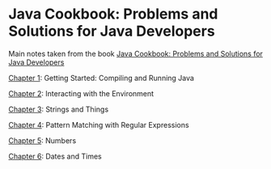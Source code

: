 # Java Cookbook: Problems and Solutions for Java Developers

Main notes taken from the book [Java Cookbook: Problems and Solutions for Java Developers](https://www.amazon.com/dp/1492072583/ref=cm_sw_em_r_mt_dp_U_jmNQEbNPF7M29)

[Chapter 1](./Chapter01): Getting Started: Compiling and Running Java

[Chapter 2](./Chapter02): Interacting with the Environment

[Chapter 3](./Chapter03): Strings and Things

[Chapter 4](./Chapter04): Pattern Matching with Regular Expressions

[Chapter 5](./Chapter05): Numbers

[Chapter 6](./Chapter06): Dates and Times
